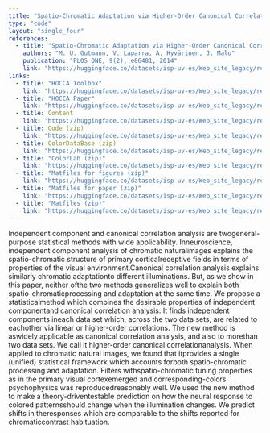 ```yaml
---
title: "Spatio-Chromatic Adaptation via Higher-Order Canonical Correlation Analysis of Natural Images"
type: "code"
layout: "single_four"
references:
  - title: "Spatio-Chromatic Adaptation via Higher-Order Canonical Correlation Analysis of Natural Images"
    authors: "M. U. Gutmann, V. Laparra, A. Hyvärinen, J. Malo"
    publication: "PLOS ONE, 9(2), e86481, 2014"
    link: "https://huggingface.co/datasets/isp-uv-es/Web_site_legacy/resolve/main/code/soft_feature/Gutmann_PLOS_ONE_2014.pdf"
links:
  - title: "HOCCA Toolbox"
    link: "https://huggingface.co/datasets/isp-uv-es/Web_site_legacy/resolve/main/code/soft_feature/HOCCA_toolbox_v1.zip"
  - title: "HOCCA Paper"
    link: "https://huggingface.co/datasets/isp-uv-es/Web_site_legacy/resolve/main/code/soft_feature/Gutmann_PLOS_ONE_2014.pdf"
  - title: Content
    link: "https://huggingface.co/datasets/isp-uv-es/Web_site_legacy/resolve/main/code/soft_feature/content.txt"
  - title: Code (zip)
    link: "https://huggingface.co/datasets/isp-uv-es/Web_site_legacy/resolve/main/code/soft_feature/code.zip"
  - title: ColorDataBase (zip)
    link: "https://huggingface.co/datasets/isp-uv-es/Web_site_legacy/resolve/main/code/soft_feature/ColorDataBase.zip"
  - title: "ColorLab (zip)"
    link: "https://huggingface.co/datasets/isp-uv-es/Web_site_legacy/resolve/main/code/soft_feature/colorlab.zip"
  - title: "Matfiles for figures (zip)"
    link: "https://huggingface.co/datasets/isp-uv-es/Web_site_legacy/resolve/main/code/soft_feature/matfiles.for_figures_in_paper.zip"
  - title: "Matfiles for paper (zip)"
    link: "https://huggingface.co/datasets/isp-uv-es/Web_site_legacy/resolve/main/code/soft_feature/matfiles.paper.zip"
  - title: "Matfiles (zip)"
    link: "https://huggingface.co/datasets/isp-uv-es/Web_site_legacy/resolve/main/code/soft_feature/matfiles.zip"
---
```

Independent component and canonical correlation analysis are twogeneral-purpose statistical methods with wide applicability. Inneuroscience, independent component analysis of chromatic naturalimages explains the spatio-chromatic structure of primary corticalreceptive fields in terms of properties of the visual environment.Canonical correlation analysis explains similarly chromatic adaptationto different illuminations. But, as we show in this paper, neither ofthe two methods generalizes well to explain both spatio-chromaticprocessing and adaptation at the same time. We propose a statisticalmethod which combines the desirable properties of independent componentand canonical correlation analysis: It finds independent components ineach data set which, across the two data sets, are related to eachother via linear or higher-order correlations. The new method is aswidely applicable as canonical correlation analysis, and also to morethan two data sets. We call it higher-order canonical correlationanalysis. When applied to chromatic natural images, we found that itprovides a single (unified) statistical framework which accounts forboth spatio-chromatic processing and adaptation. Filters withspatio-chromatic tuning properties as in the primary visual cortexemerged and corresponding-colors psychophysics was reproducedreasonably well. We used the new method to make a theory-driventestable prediction on how the neural response to colored patternsshould change when the illumination changes. We predict shifts in theresponses which are comparable to the shifts reported for chromaticcontrast habituation.
